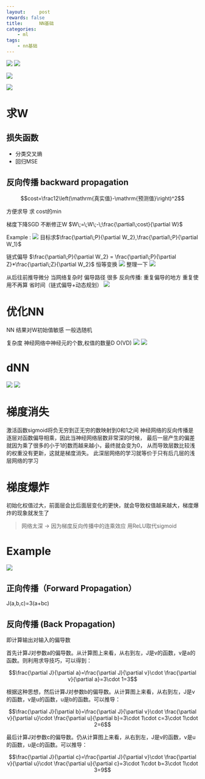 ```yaml
---
layout:     post
rewards: false
title:      NN基础
categories:
    - ml
tags:
    - nn基础
---
```

![](https://ws4.sinaimg.cn/large/006tNbRwgy1fvkdfiryu9j31hm0uu7bu.jpg)
![](https://ws1.sinaimg.cn/large/006tNbRwgy1fvkdo1d99cj31jc12811p.jpg)

![](https://ws1.sinaimg.cn/large/006tNbRwgy1fvke8z09loj31hy12u48w.jpg)

![](https://i.loli.net/2018/09/24/5ba853af28a7e.png)

# 求W
## 损失函数
- 分类交叉熵
- 回归MSE

## 反向传播 backward propagation

$$cost=\frac12\left(\mathrm{真实值}-\mathrm{预测值}\right)^2$$ 

方便求导
求 cost的min 

梯度下降SGD 不断修正W
$W\;=\;W\;-\;\frac{\partial\;cost}{\partial W}$

Example :
![](https://ws3.sinaimg.cn/large/006tNbRwgy1fvkhiehkemj31hk0c2aay.jpg)
目标求$\frac{\partial\;P}{\partial W_2},\frac{\partial\;P}{\partial W_1}$

链式偏导
$\frac{\partial\;P}{\partial W_2} = \frac{\partial\;P}{\partial Z}*\frac{\partial\;Z}{\partial W_2}$ 恒等变换
![](https://ws4.sinaimg.cn/large/006tNbRwgy1fvkhiu718sj31540le75y.jpg)
整理一下
![](https://ws4.sinaimg.cn/large/006tNbRwgy1fvkhm5vzh5j319i0iwjt3.jpg)

从后往前推导微分
当网络复杂时 偏导路径 很多
反向传播: 重复偏导的地方 重复使用不再算 省时间（链式偏导+动态规划）
![](https://ws2.sinaimg.cn/large/006tNbRwgy1fvkhydyjz1j30zu0nu445.jpg)


# 优化NN
NN 结果对W初始值敏感 一般选随机

复杂度 神经网络中神经元的个数,权值的数量D O(VD) 
![](https://ws3.sinaimg.cn/large/006tNbRwgy1fvkibqyo4hj30z80om0xo.jpg)
![](https://ws2.sinaimg.cn/large/006tNbRwgy1fvkif9r2xrj316s0qadk8.jpg)

# dNN

![](https://ws2.sinaimg.cn/large/006tNbRwgy1fvkkhlvgmwj31ik138do7.jpg)
![](https://ws4.sinaimg.cn/large/006tNbRwgy1fvkkumuflnj31io132153.jpg)


# 梯度消失
激活函数sigmoid将负无穷到正无穷的数映射到0和1之间
神经网络的反向传播是逐层对函数偏导相乘，因此当神经网络层数非常深的时候，
最后一层产生的偏差就因为乘了很多的小于1的数而越来越小，最终就会变为0，
从而导致层数比较浅的权重没有更新，这就是梯度消失。
此深层网络的学习就等价于只有后几层的浅层网络的学习

# 梯度爆炸
初始化权值过大，前面层会比后面层变化的更快，就会导致权值越来越大，梯度爆炸的现象就发生了

> 网络太深 -> 因为梯度反向传播中的连乘效应 用ReLU取代sigmoid



# Example
<img class='full-image' src='https://ws1.sinaimg.cn/large/006tNc79gy1fvp9rki7ycj30xw096jsb.jpg'>

## 正向传播（Forward Propagation） 
J(a,b,c)=3(a+bc)

## 反向传播 (Back Propagation)
即计算输出对输入的偏导数

首先计算J对参数a的偏导数。从计算图上来看，从右到左，J是v的函数，v是a的函数。则利用求导技巧，可以得到：

$$\frac{\partial J}{\partial a}=\frac{\partial J}{\partial v}\cdot \frac{\partial v}{\partial a}=3\cdot 1=3$$

根据这种思想，然后计算J对参数b的偏导数。从计算图上来看，从右到左，J是v的函数，v是u的函数，u是b的函数。可以推导：

$$\frac{\partial J}{\partial b}=\frac{\partial J}{\partial v}\cdot \frac{\partial v}{\partial u}\cdot \frac{\partial u}{\partial b}=3\cdot 1\cdot c=3\cdot 1\cdot 2=6$$

最后计算J对参数c的偏导数。仍从计算图上来看，从右到左，J是v的函数，v是u的函数，u是c的函数。可以推导：

$$\frac{\partial J}{\partial c}=\frac{\partial J}{\partial v}\cdot \frac{\partial v}{\partial u}\cdot \frac{\partial u}{\partial c}=3\cdot 1\cdot b=3\cdot 1\cdot 3=9$$